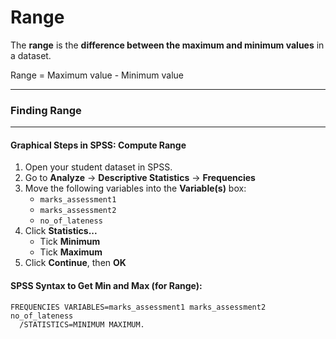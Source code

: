 # Range

The **range** is the **difference between the maximum and minimum values** in a dataset.

Range = Maximum value - Minimum value



***

### Finding Range

***

#### **Graphical Steps in SPSS: Compute Range**

1. Open your student dataset in SPSS.
2. Go to **Analyze** → **Descriptive Statistics** → **Frequencies**
3. Move the following variables into the **Variable(s)** box:
   - `marks_assessment1`
   - `marks_assessment2`
   - `no_of_lateness`
4. Click **Statistics...**
   - Tick **Minimum**
   - Tick **Maximum**
5. Click **Continue**, then **OK**

#### SPSS Syntax to Get Min and Max (for Range):

```spss
FREQUENCIES VARIABLES=marks_assessment1 marks_assessment2 no_of_lateness
  /STATISTICS=MINIMUM MAXIMUM.
```

